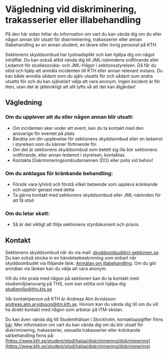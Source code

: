 # Vägledning vid diskriminering, trakasserier eller illabehandling

På den här sidan hittar du information om vart du kan vända dig om du eller någon annan blir utsatt för diskriminering, trakasserier eller annan illabehandling av en annan student, en lärare eller övrig personal på KTH.

Sektionens skyddsombud har tystnadsplikt och kan hjälpa dig om något inträffat. Du kan också alltid vända dig till JML-nämndens ordförande eller Ledamot för studiesociala- och JML-frågor i sektionsstyrelsen. Då får du stöd och hjälp att anmäla incidenten till KTH eller annan relevant instans. Du kan både anmäla sådant som du själv utsatts för och sådant som andra utsatts för och du kan självklart välja att vara anonym. Ingen incident är för liten, utan det är jätteviktigt att allt lyfts så att det kan åtgärdas!

## Vägledning

### Om du upplever att du eller någon annan blir utsatt:

- Om incidenten sker under ett event, kan du ta kontakt med den ansvarige för eventet på plats
- Berätta om din upplevelse för sektionens skyddsombud eller en ledamot i styrelsen som du känner förtroende för.
- Om det är sektionens skyddsombud som betett sig illa bör sektionens ordförande, eller annan ledamot i styrelsen, kontaktas.
- Kontakta Diskrimineringsombudsmannen (DO) eller polis vid behov!

### Om du anklagas för kränkande behandling:

- Försök vara lyhörd och förstå vilket beteende som upplevs kränkande och upphör genast med detta
- Ta gärna kontakt med sektionens skyddsombud eller JML-nämnden för att få stöd

### Om du letar skatt:
- Så är det viktigt att följa sektionens styrdokument och praxis.

## Kontakt

Sektionens skyddsombud når du via mail: [skyddsombud@cl-sektionen.se](mailto:skyddsombud@cl-sektionen.se). Du kan också skicka in en händelsebeskrivning som enbart når skyddsombudet via följande länk: [Anmälan om illabehandling](https://forms.gle/28p5Y6c4ToNe4K9t6). Om du gör anmälan via länken kan du välja att vara anonym.

Vill du inte prata med någon på sektionen kan du ta kontakt med studiemiljöansvarig på THS, som kan stötta och hjälpa dig: studiemiljo@ths.kts.se

Vår kontaktperson på KTH är Andreas Alm Arvidsson: [andreas.alm.arvidsson@itm.kth.se](mailto:andreas.alm.arvidsson@itm.kth.se). Honom kan du vända dig till om du vill ha direkt kontakt med någon som arbetar på ITM-skolan.

Du kan även vända dig till Studenthälsan i Stockholm, kontaktuppgifter finns [här](https://www.kth.se/student/stod/halsa/studenthalsan/kontakta-studenthalsan-i-stockholm-1.409903).
Mer information om vart du kan vända dig om du blir utsatt för diskriminering, trakasserier, sexuella trakasserier eller kränkande särbehandling finns på: [https://www.kth.se/student/stod/halsa/diskriminering/diskriminering](https://www.kth.se/student/stod/halsa/diskriminering/diskriminering)
